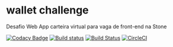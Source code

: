 # wallet challenge

Desafio Web App carteira virtual para vaga de front-end na Stone


[![Codacy Badge](https://api.codacy.com/project/badge/Grade/0913d1f439d24fa8bd3bac43172eb20a)](https://app.codacy.com/app/skovhm/wallet-challenge?utm_source=github.com&utm_medium=referral&utm_content=SKOx0/wallet-challenge&utm_campaign=badger)
[![Build status](https://ci.appveyor.com/api/projects/status/shkh4usfqxuewfr8?svg=true)](https://ci.appveyor.com/project/SKOx0/wallet-challenge)
[![Build Status](https://travis-ci.org/SKOx0/wallet-challenge.svg?branch=master)](https://travis-ci.org/SKOx0/wallet-challenge)
[![CircleCI](https://circleci.com/gh/SKOx0/wallet-challenge/tree/master.svg?style=svg)](https://circleci.com/gh/SKOx0/wallet-challenge/tree/master)
